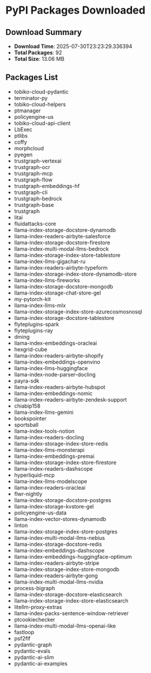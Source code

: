 # PyPI Packages Downloaded

## Download Summary
- **Download Time**: 2025-07-30T23:23:29.336394
- **Total Packages**: 92
- **Total Size**: 13.06 MB

## Packages List
- tobiko-cloud-pydantic
- terminator-py
- tobiko-cloud-helpers
- ptmanager
- policyengine-us
- tobiko-cloud-api-client
- LbExec
- ptlibs
- coffy
- morphcloud
- pyegen
- trustgraph-vertexai
- trustgraph-ocr
- trustgraph-mcp
- trustgraph-flow
- trustgraph-embeddings-hf
- trustgraph-cli
- trustgraph-bedrock
- trustgraph-base
- trustgraph
- litai
- fluidattacks-core
- llama-index-storage-docstore-dynamodb
- llama-index-readers-airbyte-salesforce
- llama-index-storage-docstore-firestore
- llama-index-multi-modal-llms-bedrock
- llama-index-storage-index-store-tablestore
- llama-index-llms-gigachat-ru
- llama-index-readers-airbyte-typeform
- llama-index-storage-index-store-dynamodb-store
- llama-index-llms-fireworks
- llama-index-storage-docstore-mongodb
- llama-index-storage-chat-store-gel
- my-pytorch-kit
- llama-index-llms-mlx
- llama-index-storage-index-store-azurecosmosnosql
- llama-index-storage-docstore-tablestore
- flyteplugins-spark
- flyteplugins-ray
- dming
- llama-index-embeddings-oracleai
- hexgrid-cube
- llama-index-readers-airbyte-shopify
- llama-index-embeddings-openvino
- llama-index-llms-huggingface
- llama-index-node-parser-docling
- payra-sdk
- llama-index-readers-airbyte-hubspot
- llama-index-embeddings-nomic
- llama-index-readers-airbyte-zendesk-support
- chiabip158
- llama-index-llms-gemini
- bookspointer
- sportsball
- llama-index-tools-notion
- llama-index-readers-docling
- llama-index-storage-index-store-redis
- llama-index-llms-monsterapi
- llama-index-embeddings-premai
- llama-index-storage-index-store-firestore
- llama-index-readers-dashscope
- hyperliquid-mcp
- llama-index-llms-modelscope
- llama-index-readers-oracleai
- flwr-nightly
- llama-index-storage-docstore-postgres
- llama-index-storage-kvstore-gel
- policyengine-us-data
- llama-index-vector-stores-dynamodb
- linton
- llama-index-storage-index-store-postgres
- llama-index-multi-modal-llms-nebius
- llama-index-storage-docstore-redis
- llama-index-embeddings-dashscope
- llama-index-embeddings-huggingface-optimum
- llama-index-readers-airbyte-stripe
- llama-index-storage-index-store-mongodb
- llama-index-readers-airbyte-gong
- llama-index-multi-modal-llms-nvidia
- process-bigraph
- llama-index-storage-docstore-elasticsearch
- llama-index-storage-index-store-elasticsearch
- litellm-proxy-extras
- llama-index-packs-sentence-window-retriever
- ptcookiechecker
- llama-index-multi-modal-llms-openai-like
- fastloop
- psf2flf
- pydantic-graph
- pydantic-evals
- pydantic-ai-slim
- pydantic-ai-examples

